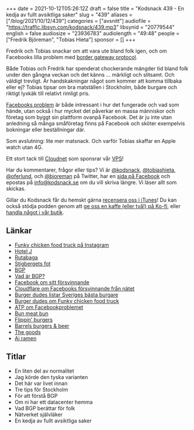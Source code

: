 +++
date = 2021-10-12T05:26:12Z
draft = false
title = "Kodsnack 439 - En kedja av fullt avsiktliga saker"
slug = "439"
aliases = ["/blog/2021/10/12/439"]
categories = ["avsnitt"]
audiofile = "https://traffic.libsyn.com/kodsnack/439.mp3"
libsynid = "20779544"
english = false
audiosize = "23936783"
audiolength = "49:48"
people = ["Fredrik Björeman", "Tobias Hieta"]
sponsor = []
+++

Fredrik och Tobias snackar om att vara ute bland folk igen, och om Facebooks lilla problem med [border gateway protocol](https://en.wikipedia.org/wiki/Border_Gateway_Protocol).

Både Tobias och Fredrik har spenderat chockerande mängder tid bland folk under den gångna veckan och det känns … märkligt och slitsamt. Och väldigt trevligt. Är handskakningar något som kommer att komma tillbaka eller ej? Tobias tipsar om bra matställen i Stockholm, både burgare och riktigt lyxkäk till relativt rimligt pris.

[Facebooks problem](https://engineering.fb.com/2021/10/05/networking-traffic/outage-details/) är både intressant i hur det fungerade och vad som hände, utan också i hur mycket det påverkar en massa människor och företag som byggt sin plattform ovanpå Facebook. Det är ju inte utan anledning så många småföretag finns på Facebook och sköter exempelvis bokningar eller beställningar där.

Som avslutning: lite mer matsnack. Och varför Tobias skaffar en Apple watch utan 4G.

Ett stort tack till [Cloudnet](https://www.cloudnet.se) som sponsrar vår [VPS](https://en.wikipedia.org/wiki/Virtual_private_server)!

Har du kommentarer, frågor eller tips? Vi är [@kodsnack](https://www.twitter.com/kodsnack), [@tobiashieta](https://www.twitter.com/tobiashieta), [@oferlund](https://www.twitter.com/oferlund), och [@bjoreman](https://www.twitter.com/bjoreman) på Twitter, har en [sida på Facebook](https://www.facebook.com/kodsnack) och epostas på [info@kodsnack.se](mailto:info@kodsnack.se) om du vill skriva längre. Vi läser allt som skickas.

Gillar du Kodsnack får du hemskt gärna [recensera oss i iTunes](https://itunes.apple.com/se/podcast/kodsnack/id561631498?l=en)! Du kan också stödja podden genom att <a href="https://ko-fi.com/kodsnack" rel="payment">ge oss en kaffe (eller två!) på Ko-fi</a>, eller [handla något i vår butik](https://shop.spreadshirt.se/kodsnack/).

## Länkar ##
* [Funky chicken food truck på Instagram](https://www.instagram.com/funkychickenfoodtruck/#)
* [Hotel J](https://hotelj.com/)
* [Rutabaga](https://mdghs.se/rutabaga/)
* [Stigbergets fot](https://stigbergetsfot.se/)
* [BGP](https://en.wikipedia.org/wiki/Border_Gateway_Protocol)
* [Vad är BGP?](https://www.cloudflare.com/learning/security/glossary/what-is-bgp/)
* [Facebook om sitt försvinnande](https://engineering.fb.com/2021/10/05/networking-traffic/outage-details/)
* [Cloudflare om Facebooks försvinnande från nätet](https://blog.cloudflare.com/october-2021-facebook-outage/)
* [Burger dudes listar Sveriges bästa burgare](https://www.burgerdudes.se/sveriges-basta-burgare-2021/)
* [Burger dudes om Funky chicken food truck](https://www.burgerdudes.se/sweden/stockholm/funky-chicken-food-truck/)
* [ATP om Facebookproblemet](https://atp.fm/451)
* [Bun meat bun](https://www.burgerdudes.se/sweden/stockholm/bun-meat-bun/)
* [Flippin' burgers](https://www.burgerdudes.se/sweden/stockholm/flippin-burgers/)
* [Barrels burgers & beer](https://www.burgerdudes.se/sweden/stockholm/barrels-burgers-beer/)
* [The goods](https://www.burgerdudes.se/sweden/kungsbacka/the-goods/)
* [Ai ramen](https://www.airamen.se/)

## Titlar ##
* En liten del av normalitet
* Jag körde den tyska varianten
* Det här var livet innan
* Tre tips för Stockholm
* För att förstå BGP
* Om ni har ett datacenter hemma
* Vad BGP berättar för folk
* Nätverket självläker
* En kedja av fullt avsiktliga saker
